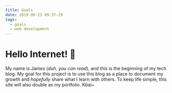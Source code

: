 ```yaml
---
title: Goals
date: 2019-06-23 09:37:29
tags: 
  - goals
  - web development
---
```


# Hello Internet! :wave:

My name is James (_duh, you can read_), and this is the beginning of my tech blog. My goal for this project is to use this blog as a place to document my growth and _hopefully_ share what I learn with others. To keep life simple, this site will also double as my portfolio. Kbai~